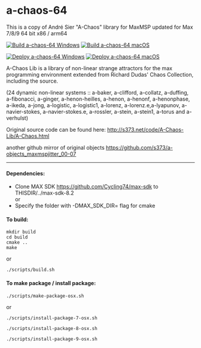 # a-chaos-64
This is a copy of André Sier "A-Chaos" library for MaxMSP updated for Max 7/8/9 64 bit x86 / arm64

[![Build a-chaos-64 Windows](https://github.com/njazz/a-chaos-64/actions/workflows/build-windows.yml/badge.svg)](https://github.com/njazz/a-chaos-64/actions/workflows/build-windows.yml)
[![Build a-chaos-64 macOS](https://github.com/njazz/a-chaos-64/actions/workflows/build-macos.yml/badge.svg)](https://github.com/njazz/a-chaos-64/actions/workflows/build-macos.yml)  
  
[![Deploy a-chaos-64 Windows](https://github.com/njazz/a-chaos-64/actions/workflows/deploy-windows.yml/badge.svg)](https://github.com/njazz/a-chaos-64/actions/workflows/deploy-windows.yml)
[![Deploy a-chaos-64 macOS](https://github.com/njazz/a-chaos-64/actions/workflows/deploy-macos.yml/badge.svg)](https://github.com/njazz/a-chaos-64/actions/workflows/deploy-macos.yml)

A-Chaos Lib is a library of non-linear strange attractors for the max programming environment extended from Richard Dudas' Chaos Collection, including the source.

(24 dynamic non-linear systems :: a-baker, a-clifford, a-collatz, a-duffing, a-fibonacci, a-ginger, a-henon-heilles, a-henon, a-henonf, a-henonphase, a-ikeda, a-jong, a-logistic, a-logistic1, a-lorenz, a-lorenz.e,a-lyapunov, a-navier-stokes, a-navier-stokes.e, a-rossler, a-stein, a-stein1, a-torus and a-verhulst)

Original source code can be found here:
http://s373.net/code/A-Chaos-Lib/A-Chaos.html

another github mirror of original objects
https://github.com/s373/a-objects_maxmspjitter_00-07

-----

#### Dependencies:
* Clone MAX SDK https://github.com/Cycling74/max-sdk to THISDIR/../max-sdk-8.2  
or  
* Specify the folder with -DMAX_SDK_DIR= flag for cmake

#### To build:

```
mkdir build
cd build
cmake ..
make
```

or

```
./scripts/build.sh
```

#### To make package / install package:

```
./scripts/make-package-osx.sh
```

or

```
./scripts/install-package-7-osx.sh
```

```
./scripts/install-package-8-osx.sh
```

```
./scripts/install-package-9-osx.sh
```
